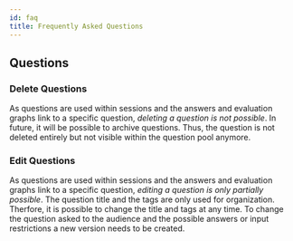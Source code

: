 ```yaml
---
id: faq
title: Frequently Asked Questions
---
```


## Questions

### Delete Questions

As questions are used within sessions and the answers and evaluation graphs link to a specific question, _deleting a question is not possible_. In future, it will be possible to archive questions. Thus, the question is not deleted entirely but not visible within the question pool anymore.

### Edit Questions

As questions are used within sessions and the answers and evaluation graphs link to a specific question, _editing a question is only partially possible_. The question title and the tags are only used for organization. Therfore, it is possible to change the title and tags at any time. To change the question asked to the audience and the possible answers or input restrictions a new version needs to be created.
